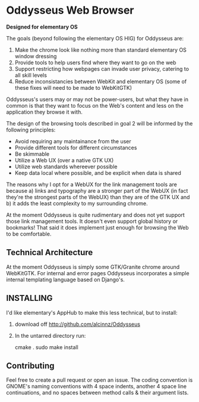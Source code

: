 Oddysseus Web Browser
====================

**Designed for elementary OS**

The goals (beyond following the elementary OS HIG) for Oddysseus are:

1. Make the chrome look like nothing more than standard elementary OS window dressing
2. Provide tools to help users find where they want to go on the web
3. Support restricting how webpages can invade user privacy, catering to all skill levels
4. Reduce inconsistancies between WebKit and elementary OS (some of these fixes will need to be made to WebKitGTK)

Oddysseus's users may or may not be power-users, but what they have in common is that they want to focus on the Web's content and less on the application they browse it with. 

The design of the browsing tools described in goal 2 will be informed by the following principles:
* Avoid requiring any maintainance from the user
* Provide different tools for different circumstances
* Be skimmable
* Utilize a Web UX (over a native GTK UX)
* Utilize web standards whereever possible
* Keep data local where possible, and be explicit when data is shared

The reasons why I opt for a WebUX for the link management tools are because a) links and typography are a stronger part of the WebUX (in fact they're the strongest parts of the WebUX) than they are of the GTK UX and b) it adds the least complexity to my surrounding chrome. 

At the moment Oddysseus is quite rudimentary and does not yet support those link management tools. It doesn't even support global history or bookmarks! That said it does implement just enough for browsing the Web to be comfortable. 

Technical Architecture
----------------------

At the moment Oddysseus is simply some GTK/Granite chrome around WebKitGTK. For internal and error pages Oddysseus incorporates a simple internal templating language based on Django's. 

INSTALLING
----------

I'd like elementary's AppHub to make this less technical, but to install: 

1. download off http://github.com/alcinnz/Oddysseus
2. In the untarred directory run:

    cmake .
    sudo make install

Contributing
------------

Feel free to create a pull request or open an issue. The coding convention is GNOME's naming conventions with 4 space indents, another 4 space line continuations, and no spaces between method calls & their argument lists. 
